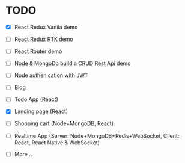 # TODO

- [x] React Redux Vanila demo
- [ ] React Redux RTK demo

- [ ] React Router demo

- [ ] Node & MongoDb build a CRUD Rest Api demo
- [ ] Node authenication with JWT
- [ ] Blog
- [ ] Todo App (React)
- [x] Landing page (React)
- [ ] Shopping cart (Node+MongoDB, React)
- [ ] Realtime App (Server: Node+MongoDB+Redis+WebSocket, Client: React, React Native & WebSocket)

- [ ] More ..
